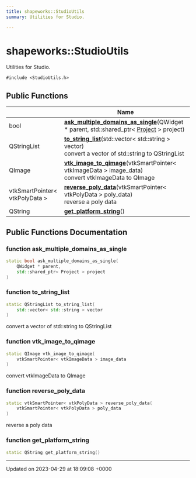 ```yaml
---
title: shapeworks::StudioUtils
summary: Utilities for Studio. 

---
```


# shapeworks::StudioUtils



Utilities for Studio. 


`#include <StudioUtils.h>`

## Public Functions

|                | Name           |
| -------------- | -------------- |
| bool | **[ask_multiple_domains_as_single](../Classes/classshapeworks_1_1StudioUtils.md#function-ask-multiple-domains-as-single)**(QWidget * parent, std::shared_ptr< [Project](../Classes/classshapeworks_1_1Project.md) > project) |
| QStringList | **[to_string_list](../Classes/classshapeworks_1_1StudioUtils.md#function-to-string-list)**(std::vector< std::string > vector)<br>convert a vector of std::string to QStringList  |
| QImage | **[vtk_image_to_qimage](../Classes/classshapeworks_1_1StudioUtils.md#function-vtk-image-to-qimage)**(vtkSmartPointer< vtkImageData > image_data)<br>convert vtkImageData to QImage  |
| vtkSmartPointer< vtkPolyData > | **[reverse_poly_data](../Classes/classshapeworks_1_1StudioUtils.md#function-reverse-poly-data)**(vtkSmartPointer< vtkPolyData > poly_data)<br>reverse a poly data  |
| QString | **[get_platform_string](../Classes/classshapeworks_1_1StudioUtils.md#function-get-platform-string)**() |

## Public Functions Documentation

### function ask_multiple_domains_as_single

```cpp
static bool ask_multiple_domains_as_single(
    QWidget * parent,
    std::shared_ptr< Project > project
)
```


### function to_string_list

```cpp
static QStringList to_string_list(
    std::vector< std::string > vector
)
```

convert a vector of std::string to QStringList 

### function vtk_image_to_qimage

```cpp
static QImage vtk_image_to_qimage(
    vtkSmartPointer< vtkImageData > image_data
)
```

convert vtkImageData to QImage 

### function reverse_poly_data

```cpp
static vtkSmartPointer< vtkPolyData > reverse_poly_data(
    vtkSmartPointer< vtkPolyData > poly_data
)
```

reverse a poly data 

### function get_platform_string

```cpp
static QString get_platform_string()
```


-------------------------------

Updated on 2023-04-29 at 18:09:08 +0000